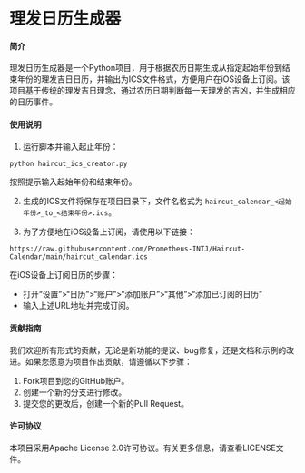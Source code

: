 # 理发日历生成器

#### 简介

理发日历生成器是一个Python项目，用于根据农历日期生成从指定起始年份到结束年份的理发吉日日历，并输出为ICS文件格式，方便用户在iOS设备上订阅。该项目基于传统的理发吉日理念，通过农历日期判断每一天理发的吉凶，并生成相应的日历事件。

#### 使用说明

1. 运行脚本并输入起止年份：
```bash
python haircut_ics_creator.py
```
按照提示输入起始年份和结束年份。

2. 生成的ICS文件将保存在项目目录下，文件名格式为 `haircut_calendar_<起始年份>_to_<结束年份>.ics`。

3. 为了方便地在iOS设备上订阅，请使用以下链接：

```
https://raw.githubusercontent.com/Prometheus-INTJ/Haircut-Calendar/main/haircut_calendar.ics
```

在iOS设备上订阅日历的步骤：
- 打开“设置”>“日历”>“账户”>“添加账户”>“其他”>“添加已订阅的日历”
- 输入上述URL地址并完成订阅。

#### 贡献指南

我们欢迎所有形式的贡献，无论是新功能的提议、bug修复，还是文档和示例的改进。如果您愿意为项目作出贡献，请遵循以下步骤：

1. Fork项目到您的GitHub账户。
2. 创建一个新的分支进行修改。
3. 提交您的更改后，创建一个新的Pull Request。

#### 许可协议

本项目采用Apache License 2.0许可协议。有关更多信息，请查看LICENSE文件。
